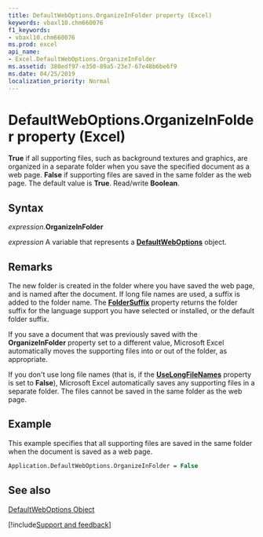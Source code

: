 ```yaml
---
title: DefaultWebOptions.OrganizeInFolder property (Excel)
keywords: vbaxl10.chm660076
f1_keywords:
- vbaxl10.chm660076
ms.prod: excel
api_name:
- Excel.DefaultWebOptions.OrganizeInFolder
ms.assetid: 380edf97-e350-89a5-23e7-67e48b6be6f9
ms.date: 04/25/2019
localization_priority: Normal
---
```



# DefaultWebOptions.OrganizeInFolder property (Excel)

 **True** if all supporting files, such as background textures and graphics, are organized in a separate folder when you save the specified document as a web page. **False** if supporting files are saved in the same folder as the web page. The default value is **True**. Read/write **Boolean**.


## Syntax

_expression_.**OrganizeInFolder**

_expression_ A variable that represents a **[DefaultWebOptions](Excel.DefaultWebOptions.md)** object.


## Remarks

The new folder is created in the folder where you have saved the web page, and is named after the document. If long file names are used, a suffix is added to the folder name. The  **[FolderSuffix](Excel.DefaultWebOptions.FolderSuffix.md)** property returns the folder suffix for the language support you have selected or installed, or the default folder suffix.

If you save a document that was previously saved with the  **OrganizeInFolder** property set to a different value, Microsoft Excel automatically moves the supporting files into or out of the folder, as appropriate.

If you don't use long file names (that is, if the  **[UseLongFileNames](Excel.DefaultWebOptions.UseLongFileNames.md)** property is set to **False**), Microsoft Excel automatically saves any supporting files in a separate folder. The files cannot be saved in the same folder as the web page.


## Example

This example specifies that all supporting files are saved in the same folder when the document is saved as a web page.


```vb
Application.DefaultWebOptions.OrganizeInFolder = False
```


## See also


[DefaultWebOptions Object](Excel.DefaultWebOptions.md)

[!include[Support and feedback](~/includes/feedback-boilerplate.md)]
